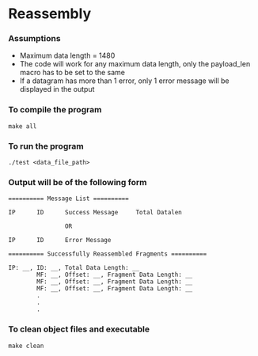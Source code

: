 # Reassembly

### Assumptions
- Maximum data length = 1480
- The code will work for any maximum data length, only the 
  payload_len macro has to be set to the same
- If a datagram has more than 1 error, only 1 error
  message will be displayed in the output

### To compile the program

```
make all
```

### To run the program

```
./test <data_file_path>
```

### Output will be of the following form

```
========== Message List ==========

IP      ID      Success Message     Total Datalen

                OR

IP      ID      Error Message

========== Successfully Reassembled Fragments ==========

IP: __, ID: __, Total Data Length: __
        MF: __, Offset: __, Fragment Data Length: __
        MF: __, Offset: __, Fragment Data Length: __
        MF: __, Offset: __, Fragment Data Length: __
        .
        .
        .
```

### To clean object files and executable

```
make clean
```
